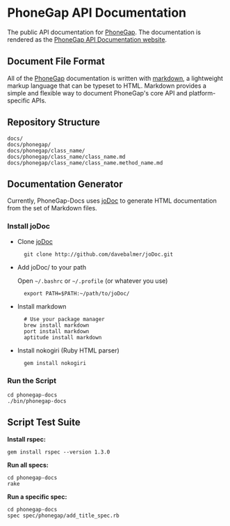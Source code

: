 PhoneGap API Documentation
==========================

The public API documentation for [PhoneGap](http://www.github.com/phonegap/). The documentation is rendered as the [PhoneGap API Documentation website](http://docs.phonegap.com/).

Document File Format
--------------------

All of the [PhoneGap](http://www.phonegap.com/) documentation is written with [markdown](http://daringfireball.net/projects/markdown/syntax), a lightweight markup language that can be typeset to HTML. Markdown provides a simple and flexible way to document PhoneGap's core API and platform-specific APIs.

Repository Structure
--------------------

    docs/
    docs/phonegap/
    docs/phonegap/class_name/
    docs/phonegap/class_name/class_name.md
    docs/phonegap/class_name/class_name.method_name.md

Documentation Generator
-----------------------

Currently, PhoneGap-Docs uses [joDoc](http://github.com/davebalmer/jodoc) to generate HTML documentation from the set of Markdown files.

### Install joDoc ###

- Clone [joDoc](http://github.com/davebalmer/jodoc)

        git clone http://github.com/davebalmer/joDoc.git
        
- Add joDoc/ to your path
    
  Open `~/.bashrc` or `~/.profile` (or whatever you use)

        export PATH=$PATH:~/path/to/joDoc/
    
- Install markdown

        # Use your package manager
        brew install markdown
        port install markdown
        aptitude install markdown

- Install nokogiri (Ruby HTML parser)

        gem install nokogiri

### Run the Script ###

    cd phonegap-docs
    ./bin/phonegap-docs
    
Script Test Suite
-----------------

__Install rspec:__

    gem install rspec --version 1.3.0
    
__Run all specs:__

    cd phonegap-docs
    rake

__Run a specific spec:__

    cd phonegap-docs
    spec spec/phonegap/add_title_spec.rb